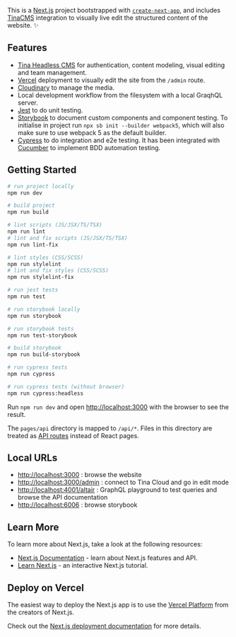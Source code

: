 This is a [Next.js](https://nextjs.org/) project bootstrapped with [`create-next-app`](https://github.com/vercel/next.js/tree/canary/packages/create-next-app), and includes [TinaCMS](https://tina.io) integration to visually live edit the structured content of the website. ✨

## Features

- [Tina Headless CMS](https://tina.io) for authentication, content modeling, visual editing and team management.
- [Vercel](https://vercel.com) deployment to visually edit the site from the `/admin` route.
- [Cloudinary](https://cloudinary.com) to manage the media.
- Local development workflow from the filesystem with a local GraqhQL server.
- [Jest](https://jestjs.io/) to do unit testing.
- [Storybook](https://storybook.js.org) to document custom components and component testing. To initialise in project run `npx sb init --builder webpack5`, which will also make sure to use webpack 5 as the default builder.
- [Cypress](https://www.cypress.io) to do integration and e2e testing. It has been integrated with [Cucumber](https://cucumber.io) to implement BDD automation testing.

## Getting Started

```bash
# run project locally
npm run dev

# build project
npm run build

# lint scripts (JS/JSX/TS/TSX)
npm run lint
# lint and fix scripts (JS/JSX/TS/TSX)
npm run lint-fix

# lint styles (CSS/SCSS)
npm run stylelint
# lint and fix styles (CSS/SCSS)
npm run stylelint-fix

# run jest tests
npm run test

# run storybook locally
npm run storybook

# run storybook tests
npm run test-storybook

# build storybook
npm run build-storybook

# run cypress tests
npm run cypress

# run cypress tests (without browser)
npm run cypress:headless
```

Run `npm run dev` and open [http://localhost:3000](http://localhost:3000) with the browser to see the result.

The `pages/api` directory is mapped to `/api/*`. Files in this directory are treated as [API routes](https://nextjs.org/docs/api-routes/introduction) instead of React pages.

## Local URLs

- [http://localhost:3000](http://localhost:3000) : browse the website
- [http://localhost:3000/admin](http://localhost:3000/admin) : connect to Tina Cloud and go in edit mode
- [http://localhost:4001/altair](http://localhost:4001/altair) : GraphQL playground to test queries and browse the API documentation
- [http://localhost:6006](http://localhost:6006) : browse storybook

## Learn More

To learn more about Next.js, take a look at the following resources:

- [Next.js Documentation](https://nextjs.org/docs) - learn about Next.js features and API.
- [Learn Next.js](https://nextjs.org/learn) - an interactive Next.js tutorial.

## Deploy on Vercel

The easiest way to deploy the Next.js app is to use the [Vercel Platform](https://vercel.com/new?utm_medium=default-template&filter=next.js&utm_source=create-next-app&utm_campaign=create-next-app-readme) from the creators of Next.js.

Check out the [Next.js deployment documentation](https://nextjs.org/docs/deployment) for more details.
